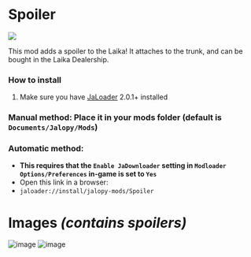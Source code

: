 # Spoiler

[![](https://img.shields.io/github/downloads/Jalopy-Mods/Spoiler/total)](#)

This mod adds a spoiler to the Laika! It attaches to the trunk, and can be bought in the Laika Dealership.

### How to install
1. Make sure you have [JaLoader](https://github.com/theLeaxx/JaLoader) 2.0.1+ installed
### Manual method: Place it in your mods folder (default is `Documents/Jalopy/Mods`)
### Automatic method: 
* **This requires that the `Enable JaDownloader` setting in `Modloader Options/Preferences` in-game is set to `Yes`**
* Open this link in a browser:
* `jaloader://install/jalopy-mods/Spoiler`

# Images  *(contains spoilers)*

![image](https://github.com/Jalopy-Mods/Spoiler/assets/101940826/75369e02-78f0-410f-b247-5434d86ebe58)
![image](https://github.com/Jalopy-Mods/Spoiler/assets/101940826/b316f2b8-ad60-4cee-948f-8a32b1ffc895)

